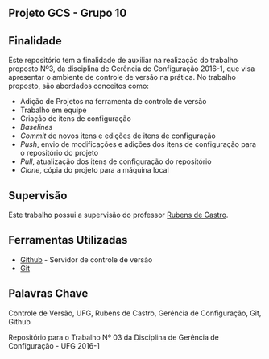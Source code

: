 Projeto GCS - Grupo 10 
--- 

## Finalidade

Este repositório tem a finalidade de auxiliar na realização do trabalho proposto Nº3, da disciplina de Gerência de Configuração 2016-1, que visa apresentar o ambiente de controle de versão na prática.
No trabalho proposto, são abordados conceitos como:

* Adição de Projetos na ferramenta de controle de versão
* Trabalho em equipe
* Criação de itens de configuração
* _Baselines_ 
* _Commit_ de novos itens e edições de itens de configuração
* _Push_, envio de modificações e adições dos itens de configuração para o repositório do projeto
* _Pull_, atualização dos itens de configuração do repositório
* _Clone_, cópia do projeto para a máquina local

## Supervisão

Este trabalho possui a supervisão do professor [Rubens de Castro](rubenscp@gmail.com). 


## Ferramentas Utilizadas

* [Github](https://github.com/) - Servidor de controle de versão
* [Git](https://git-scm.com/)

## Palavras Chave

Controle de Versão, UFG, Rubens de Castro, Gerência de Configuração, Git, Github

Repositório para o Trabalho Nº 03 da Disciplina de Gerência de Configuração - UFG 2016-1
